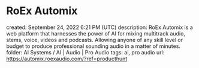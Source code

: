 # RoEx Automix

created: September 24, 2022 6:21 PM (UTC)
description: RoEx Automix is a web platform that harnesses the power of AI for mixing multitrack audio, stems, voice, videos and podcasts. Allowing anyone of any skill level or budget to produce professional sounding audio in a matter of minutes.
folder: AI Systems / AI | Audio | Pro Audio
tags: ai, pro audio
url: https://automix.roexaudio.com/?ref=producthunt